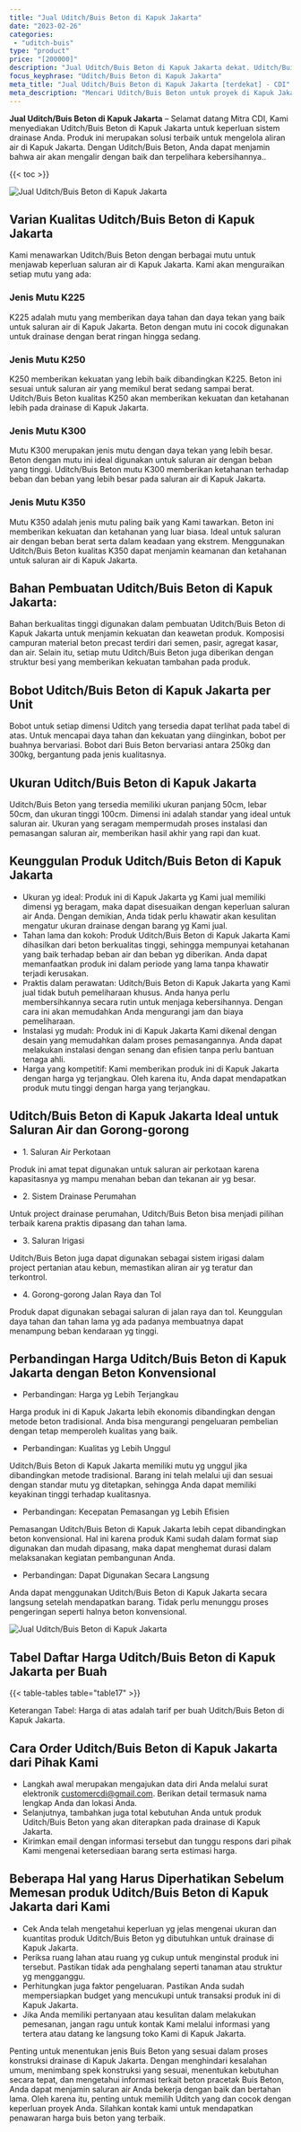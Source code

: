 ```yaml
---
title: "Jual Uditch/Buis Beton di Kapuk Jakarta"
date: "2023-02-26"
categories:
 - "uditch-buis"
type: "product"
price: "[200000]"
description: "Jual Uditch/Buis Beton di Kapuk Jakarta dekat. Uditch/Buis Beton ini sering digunakan dalam project konstruksi sebagai saluran pembuangan yang handal dan awet. Hubungi kami untuk keterangan lebih lanjut."
focus_keyphrase: "Uditch/Buis Beton di Kapuk Jakarta"
meta_title: "Jual Uditch/Buis Beton di Kapuk Jakarta [terdekat] - CDI"
meta_description: "Mencari Uditch/Buis Beton untuk proyek di Kapuk Jakarta? Kami menyediakan Uditch/Buis Beton yang berkualitas untuk infrastruktur drainase. Segera dapatkan harga terbaik sekarang."
---
```


**Jual Uditch/Buis Beton di Kapuk Jakarta** – Selamat datang Mitra CDI, Kami menyediakan Uditch/Buis Beton di Kapuk Jakarta untuk keperluan sistem drainase Anda. Produk ini merupakan solusi terbaik untuk mengelola aliran air di Kapuk Jakarta. Dengan Uditch/Buis Beton, Anda dapat menjamin bahwa air akan mengalir dengan baik dan terpelihara kebersihannya..

{{< toc >}}

![Jual Uditch/Buis Beton di Kapuk Jakarta](/images/uditch-buis/uditch-beton-09.jpg)

## Varian Kualitas Uditch/Buis Beton di Kapuk Jakarta

Kami menawarkan Uditch/Buis Beton dengan berbagai mutu untuk menjawab keperluan saluran air di Kapuk Jakarta. Kami akan menguraikan setiap mutu yang ada:

### Jenis Mutu K225

K225 adalah mutu yang memberikan daya tahan dan daya tekan yang baik untuk saluran air di Kapuk Jakarta. Beton dengan mutu ini cocok digunakan untuk drainase dengan berat ringan hingga sedang.

### Jenis Mutu K250

K250 memberikan kekuatan yang lebih baik dibandingkan K225. Beton ini sesuai untuk saluran air yang memikul berat sedang sampai berat. Uditch/Buis Beton kualitas K250 akan memberikan kekuatan dan ketahanan lebih pada drainase di Kapuk Jakarta.

### Jenis Mutu K300

Mutu K300 merupakan jenis mutu dengan daya tekan yang lebih besar. Beton dengan mutu ini ideal digunakan untuk saluran air dengan beban yang tinggi. Uditch/Buis Beton mutu K300 memberikan ketahanan terhadap beban dan beban yang lebih besar pada saluran air di Kapuk Jakarta.

### Jenis Mutu K350

Mutu K350 adalah jenis mutu paling baik yang Kami tawarkan. Beton ini memberikan kekuatan dan ketahanan yang luar biasa. Ideal untuk saluran air dengan beban berat serta dalam keadaan yang ekstrem. Menggunakan Uditch/Buis Beton kualitas K350 dapat menjamin keamanan dan ketahanan untuk saluran air di Kapuk Jakarta.

## Bahan Pembuatan Uditch/Buis Beton di Kapuk Jakarta:

Bahan berkualitas tinggi digunakan dalam pembuatan Uditch/Buis Beton di Kapuk Jakarta untuk menjamin kekuatan dan keawetan produk. Komposisi campuran material beton precast terdiri dari semen, pasir, agregat kasar, dan air. Selain itu, setiap mutu Uditch/Buis Beton juga diberikan dengan struktur besi yang memberikan kekuatan tambahan pada produk.

## Bobot Uditch/Buis Beton di Kapuk Jakarta per Unit

Bobot untuk setiap dimensi Uditch yang tersedia dapat terlihat pada tabel di atas. Untuk mencapai daya tahan dan kekuatan yang diinginkan, bobot per buahnya bervariasi. Bobot dari Buis Beton bervariasi antara 250kg dan 300kg, bergantung pada jenis kualitasnya.

## Ukuran Uditch/Buis Beton di Kapuk Jakarta

Uditch/Buis Beton yang tersedia memiliki ukuran panjang 50cm, lebar 50cm, dan ukuran tinggi 100cm. Dimensi ini adalah standar yang ideal untuk saluran air. Ukuran yang seragam mempermudah proses instalasi dan pemasangan saluran air, memberikan hasil akhir yang rapi dan kuat.

## Keunggulan Produk Uditch/Buis Beton di Kapuk Jakarta

*   Ukuran yg ideal: Produk ini di Kapuk Jakarta yg Kami jual memiliki dimensi yg beragam, maka dapat disesuaikan dengan keperluan saluran air Anda. Dengan demikian, Anda tidak perlu khawatir akan kesulitan mengatur ukuran drainase dengan barang yg Kami jual.
*   Tahan lama dan kokoh: Produk Uditch/Buis Beton di Kapuk Jakarta Kami dihasilkan dari beton berkualitas tinggi, sehingga mempunyai ketahanan yang baik terhadap beban air dan beban yg diberikan. Anda dapat memanfaatkan produk ini dalam periode yang lama tanpa khawatir terjadi kerusakan.
*   Praktis dalam perawatan: Uditch/Buis Beton di Kapuk Jakarta yang Kami jual tidak butuh pemeliharaan khusus. Anda hanya perlu membersihkannya secara rutin untuk menjaga kebersihannya. Dengan cara ini akan memudahkan Anda mengurangi jam dan biaya pemeliharaan.
*   Instalasi yg mudah: Produk ini di Kapuk Jakarta Kami dikenal dengan desain yang memudahkan dalam proses pemasangannya. Anda dapat melakukan instalasi dengan senang dan efisien tanpa perlu bantuan tenaga ahli.
*   Harga yang kompetitif: Kami memberikan produk ini di Kapuk Jakarta dengan harga yg terjangkau. Oleh karena itu, Anda dapat mendapatkan produk mutu tinggi dengan harga yang terjangkau.

## Uditch/Buis Beton di Kapuk Jakarta Ideal untuk Saluran Air dan Gorong-gorong

*   1\. Saluran Air Perkotaan

Produk ini amat tepat digunakan untuk saluran air perkotaan karena kapasitasnya yg mampu menahan beban dan tekanan air yg besar.
*   2\. Sistem Drainase Perumahan

Untuk project drainase perumahan, Uditch/Buis Beton bisa menjadi pilihan terbaik karena praktis dipasang dan tahan lama.
*   3\. Saluran Irigasi

Uditch/Buis Beton juga dapat digunakan sebagai sistem irigasi dalam project pertanian atau kebun, memastikan aliran air yg teratur dan terkontrol.
*   4\. Gorong-gorong Jalan Raya dan Tol

Produk dapat digunakan sebagai saluran di jalan raya dan tol. Keunggulan daya tahan dan tahan lama yg ada padanya membuatnya dapat menampung beban kendaraan yg tinggi.

## Perbandingan Harga Uditch/Buis Beton di Kapuk Jakarta dengan Beton Konvensional

*   Perbandingan: Harga yg Lebih Terjangkau

Harga produk ini di Kapuk Jakarta lebih ekonomis dibandingkan dengan metode beton tradisional. Anda bisa mengurangi pengeluaran pembelian dengan tetap memperoleh kualitas yang baik.
*   Perbandingan: Kualitas yg Lebih Unggul

Uditch/Buis Beton di Kapuk Jakarta memiliki mutu yg unggul jika dibandingkan metode tradisional. Barang ini telah melalui uji dan sesuai dengan standar mutu yg ditetapkan, sehingga Anda dapat memiliki keyakinan tinggi terhadap kualitasnya.
*   Perbandingan: Kecepatan Pemasangan yg Lebih Efisien

Pemasangan Uditch/Buis Beton di Kapuk Jakarta lebih cepat dibandingkan beton konvensional. Hal ini karena produk Kami sudah dalam format siap digunakan dan mudah dipasang, maka dapat menghemat durasi dalam melaksanakan kegiatan pembangunan Anda.
*   Perbandingan: Dapat Digunakan Secara Langsung

Anda dapat menggunakan Uditch/Buis Beton di Kapuk Jakarta secara langsung setelah mendapatkan barang. Tidak perlu menunggu proses pengeringan seperti halnya beton konvensional.

![Jual Uditch/Buis Beton di Kapuk Jakarta](/images/uditch-buis/buis-beton-29.jpg)

## Tabel Daftar Harga Uditch/Buis Beton di Kapuk Jakarta per Buah

{{< table-tables table="table17" >}}

Keterangan Tabel: Harga di atas adalah tarif per buah Uditch/Buis Beton di Kapuk Jakarta.

## Cara Order Uditch/Buis Beton di Kapuk Jakarta dari Pihak Kami

*   Langkah awal merupakan mengajukan data diri Anda melalui surat elektronik customercdi@gmail.com. Berikan detail termasuk nama lengkap Anda dan lokasi Anda.
*   Selanjutnya, tambahkan juga total kebutuhan Anda untuk produk Uditch/Buis Beton yang akan diterapkan pada drainase di Kapuk Jakarta.
*   Kirimkan email dengan informasi tersebut dan tunggu respons dari pihak Kami mengenai ketersediaan barang serta estimasi harga.

## Beberapa Hal yang Harus Diperhatikan Sebelum Memesan produk Uditch/Buis Beton di Kapuk Jakarta dari Kami

*   Cek Anda telah mengetahui keperluan yg jelas mengenai ukuran dan kuantitas produk Uditch/Buis Beton yg dibutuhkan untuk drainase di Kapuk Jakarta.
*   Periksa ruang lahan atau ruang yg cukup untuk menginstal produk ini tersebut. Pastikan tidak ada penghalang seperti tanaman atau struktur yg mengganggu.
*   Perhitungkan juga faktor pengeluaran. Pastikan Anda sudah mempersiapkan budget yang mencukupi untuk transaksi produk ini di Kapuk Jakarta.
*   Jika Anda memiliki pertanyaan atau kesulitan dalam melakukan pemesanan, jangan ragu untuk kontak Kami melalui informasi yang tertera atau datang ke langsung toko Kami di Kapuk Jakarta.

Penting untuk menentukan jenis Buis Beton yang sesuai dalam proses konstruksi drainase di Kapuk Jakarta. Dengan menghindari kesalahan umum, menimbang spek konstruksi yang sesuai, menentukan kebutuhan secara tepat, dan mengetahui informasi terkait beton pracetak Buis Beton, Anda dapat menjamin saluran air Anda bekerja dengan baik dan bertahan lama. Oleh karena itu, penting untuk memilih Uditch yang dan cocok dengan keperluan proyek Anda. Silahkan kontak kami untuk mendapatkan penawaran harga buis beton yang terbaik.